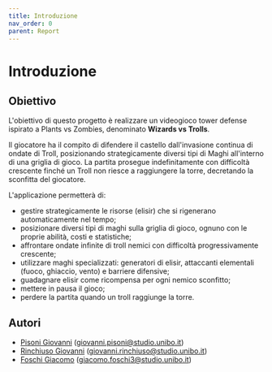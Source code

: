```yaml
---
title: Introduzione
nav_order: 0
parent: Report
---
```


# Introduzione

## Obiettivo
L'obiettivo di questo progetto è realizzare un videogioco tower defense ispirato a Plants vs Zombies, denominato **Wizards vs Trolls**.

Il giocatore ha il compito di difendere il castello dall'invasione continua di ondate di Troll, posizionando strategicamente diversi tipi di Maghi all'interno di una griglia di gioco. La partita prosegue indefinitamente con difficoltà crescente finché un Troll non riesce a raggiungere la torre, decretando la sconfitta del giocatore.

L'applicazione permetterà di:
* gestire strategicamente le risorse (elisir) che si rigenerano automaticamente nel tempo;
* posizionare diversi tipi di maghi sulla griglia di gioco, ognuno con le proprie abilità, costi e statistiche;
* affrontare ondate infinite di troll nemici con difficoltà progressivamente crescente;
* utilizzare maghi specializzati: generatori di elisir, attaccanti elementali (fuoco, ghiaccio, vento) e barriere difensive;
* guadagnare elisir come ricompensa per ogni nemico sconfitto;
* mettere in pausa il gioco;
* perdere la partita quando un troll raggiunge la torre.

## Autori
* [Pisoni Giovanni](https://github.com/GiovanniPisoni) (giovanni.pisoni@studio.unibo.it)
* [Rinchiuso Giovanni](https://github.com/giovannirinchiuso02) (giovanni.rinchiuso@studio.unibo.it)
* [Foschi Giacomo](https://github.com/giacomofoschii) (giacomo.foschi3@studio.unibo.it)